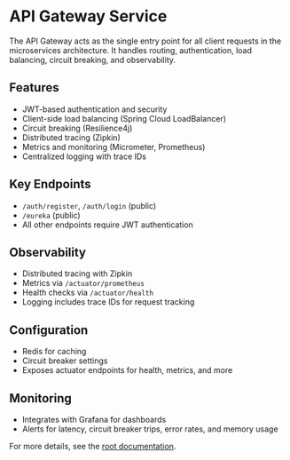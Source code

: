 # API Gateway Service

The API Gateway acts as the single entry point for all client requests in the microservices architecture. It handles routing, authentication, load balancing, circuit breaking, and observability.

## Features

- JWT-based authentication and security
- Client-side load balancing (Spring Cloud LoadBalancer)
- Circuit breaking (Resilience4j)
- Distributed tracing (Zipkin)
- Metrics and monitoring (Micrometer, Prometheus)
- Centralized logging with trace IDs

## Key Endpoints

- `/auth/register`, `/auth/login` (public)
- `/eureka` (public)
- All other endpoints require JWT authentication

## Observability

- Distributed tracing with Zipkin
- Metrics via `/actuator/prometheus`
- Health checks via `/actuator/health`
- Logging includes trace IDs for request tracking

## Configuration

- Redis for caching
- Circuit breaker settings
- Exposes actuator endpoints for health, metrics, and more

## Monitoring

- Integrates with Grafana for dashboards
- Alerts for latency, circuit breaker trips, error rates, and memory usage

For more details, see the [root documentation](./root.md).
